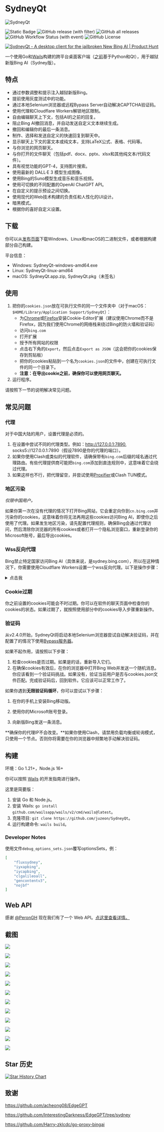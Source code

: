 # SydneyQt

![SydneyQt](https://socialify.git.ci/juzeon/SydneyQt/image?font=Inter&forks=1&logo=https%3A%2F%2Fupload.wikimedia.org%2Fwikipedia%2Fcommons%2F9%2F9c%2FBing_Fluent_Logo.svg&name=1&owner=1&pattern=Signal&stargazers=1&theme=Light)

![Static Badge](https://img.shields.io/badge/project-SydneyQt-blue) ![GitHub release (with filter)](https://img.shields.io/github/v/release/juzeon/SydneyQt) ![GitHub all releases](https://img.shields.io/github/downloads/juzeon/SydneyQt/total) ![GitHub Workflow Status (with event)](https://img.shields.io/github/actions/workflow/status/juzeon/SydneyQt/wails.yml) ![GitHub License](https://img.shields.io/github/license/juzeon/SydneyQt)

[![SydneyQt - A desktop client for the jailbroken New Bing AI | Product Hunt](https://api.producthunt.com/widgets/embed-image/v1/featured.svg?post_id=438079&theme=light)](https://www.producthunt.com/posts/sydneyqt?utm_source=badge-featured&utm_medium=badge&utm_souce=badge-sydneyqt)

一个使用Go和[Wails](https://github.com/wailsapp/wails)构建的跨平台桌面客户端（[之前](https://github.com/juzeon/SydneyQt/tree/v1)基于Python和Qt），用于越狱新版Bing AI（Sydney版）。

## 特点

- 通过参数调整和提示注入越狱新版Bing。
- 提前使用灰度测试中的功能。
- 通过本地Selenium浏览器或远程Bypass Server自动解决CAPTCHA验证码。
- 使用代理和Cloudflare Workers解锁地区限制。
- 自由编辑聊天上下文，包括AI的之前的回复。
- 阻止Bing AI撤回消息，并自动发送自定义文本继续生成。
- 撤回和编辑你的最后一条消息。
- 制作、选择和发送自定义的快速回复到聊天中。
- 显示聊天上下文的富文本或纯文本，支持LaTeX公式、表格、代码等。
- 与你浏览的网页聊天。
- 与你打开的文件聊天（包括pdf、docx、pptx、xlsx和其他纯文本/代码文件）。
- 具有视觉功能的GPT-4，支持图片搜索。
- 使用最新的 DALL·E 3 模型生成图像。
- 使用Bing的Suno模型生成音乐和音乐视频。
- 使用可切换的不同配置的OpenAI ChatGPT API。
- 在自定义的提示预设之间切换。
- 使用现代的Web技术构建的负责任和人性化的UI设计。
- 暗黑模式。
- 根据你的喜好自定义设置。

## 下载

你可以从[发布页面](https://github.com/juzeon/SydneyQt/releases)下载Windows、Linux和macOS的二进制文件，或者根据构建部分自己构建。

平台信息：

- Windows:  SydneyQt-windows-amd64.exe
- Linux:  SydneyQt-linux-amd64
- macOS: SydneyQt.app.zip, SydneyQt.pkg（未签名）

## 使用

1. 把你的`cookies.json`放在可执行文件的同一个文件夹中（对于macOS：`$HOME/Library/Application Support/SydneyQt`）：
   - 为[Chrome](https://chrome.google.com/webstore/detail/cookie-editor/hlkenndednhfkekhgcdicdfddnkalmdm)或[Firefox](https://addons.mozilla.org/en-US/firefox/addon/cookie-editor/)安装Cookie-Editor扩展（建议使用Chrome而不是Firefox，因为我们使用Chrome的网络栈来绕过Bing的防火墙和验证码）
   - 访问`bing.com`
   - 打开扩展
   - 授予所有网站的权限
   - 点击右下角的`Export`，然后点击`Export as JSON`（这会把你的cookies保存到剪贴板）
   - 把你的cookies粘贴到一个名为`cookies.json`的文件中，创建在可执行文件的同一个目录下。
   - **注意：在导出cookie之前，确保你可以使用网页聊天。**
2. 运行程序。

请按照下一节的说明解决常见问题。

## 常见问题

### 代理

对于中国大陆的用户，设置代理是必须的。

1. 在设置中尝试不同的代理类型。例如：http://127.0.0.1:7890, socks5://127.0.0.1:7890（假设7890是你的代理的端口）。
2. 如果你使用Clash或类似的代理软件，请确保带有`bing.com`后缀的域名通过代理路由。有些代理提供商可能把`bing.com`添加到直连规则中，这意味着它会绕过代理。
3. 如果这样也不行，把代理留空，并尝试使用[Proxifier](https://www.proxifier.com/)或Clash TUN模式。

### 地区污染

*仅限中国用户。*

如果你第一次在没有代理的情况下打开Bing网站，它会重定向你到`cn.bing.com`并污染你的cookies，这意味着你将无法再用这些cookies访问Bing AI，即使你之后使用了代理。如果发生地区污染，请先配置代理规则，确保Bing会通过代理访问，然后清除你浏览器的所有cookies或者打开一个隐私浏览窗口，重新登录你的Microsoft账号，最后导出cookies。

### Wss反向代理

Bing禁止特定国家访问Bing AI（具体来说，是sydney.bing.com），所以在这种情况下，你需要使用Cloudflare Workers设置一个wss反向代理。以下是操作步骤：

<details>
<summary>点击我</summary>

1. 访问[这个链接](https://dash.cloudflare.com/)并登录或注册一个Cloudflare账号。
2. 在侧边栏中，选择`Workers & Pages`。
3. 在打开的页面中，点击`Create application`。
4. 选择`Create Worker`。
5. 给你的worker一个名字，然后点击`Deploy`。
6. 在worker详情页面中，点击`Quick edit`。
7. 从[这里](https://raw.githubusercontent.com/juzeon/SydneyQt/v2/worker.js)复制所有的代码，然后粘贴到`worker.js`中的现有代码上。然后点击`Save and deploy`。
8. 复制worker域名，看起来像`xxxx-xxxx-xxxx.xxxx.workers.dev`（不是一个URL，像`https://xxxx-xxxx-xxxx.xxxx.workers.dev/`，请去掉前缀和后缀）并把它作为`Wss Domain`粘贴到设置页面中。然后点击`Save`。
</details>

### Cookie过期

你之前设置的cookies可能会不时过期。你可以在软件的聊天页面中检查你的cookies的状态。如果过期了，就按照使用部分中的cookies导入步骤重新操作。

### 验证码

从v2.4.0开始，SydneyQt将启动本地Selenium浏览器尝试自动解决验证码，并在配置了的情况下使用[Bypass服务器](https://github.com/Harry-zklcdc/go-proxy-bingai#%E4%BA%BA%E6%9C%BA%E9%AA%8C%E8%AF%81%E6%9C%8D%E5%8A%A1%E5%99%A8)。

如果不起作用，请按照以下步骤：

1. 检查cookies是否过期。如果是的话，重新导入它们。
2. 在确保cookies有效后，在你的浏览器中打开Bing Web并发送一个随机消息。你应该看到一个验证码挑战。如果没有，验证当前用户是否与cookies.json文件匹配。完成验证码后，回到软件。它应该可以正常工作了。

如果你遇到**无限验证码循环**，你可以尝试以下步骤：

1. 在你的手机上安装Bing移动版。

2. 使用你的Microsoft账号登录。

3. 向新版Bing发送一条消息。

**确保你的代理IP不会改变。**如果你使用Clash，请禁用负载均衡或轮询模式，只使用一个节点。否则你将需要在你的浏览器中频繁地手动解决验证码。

## 构建

环境：Go 1.21+，Node.js 16+

你可以按照 [Wails](https://wails.io/docs/gettingstarted/installation/) 的开发指南进行操作。

这里是简要版：

1. 安装 Go 和 Node.js。
2. 安装 Wails: `go install github.com/wailsapp/wails/v2/cmd/wails@latest`。
3. 克隆项目: `git clone https://github.com/juzeon/SydneyQt`。
4. 运行构建命令: `wails build`。

### Developer Notes

使用文件`debug_options_sets.json`覆写optionsSets，例：

```json
[		
	"fluxsydney",
	"iyxapbing",
	"iycapbing",
	"clgalileoall",
	"gencontentv3",
	"nojbf"
]
```

## Web API

感谢 [@PeronGH](https://github.com/PeronGH) 现在我们有了一个 Web API。[点这里查看详情。](webapi/README.md)

## 截图

![](https://public.ptree.top/ShareX/2024/03/04/1709523428/sgKblqUfnA.png)

![](https://public.ptree.top/ShareX/2023/12/05/1701779864/syd-color.jpg)

![](https://public.ptree.top/ShareX/2024/03/04/1709523634/GbdrCn4VJf.png)

![](https://public.ptree.top/ShareX/2024/03/04/1709523618/lqXNgbfCt7.png)

![](https://public.ptree.top/ShareX/2024/03/04/1709523689/QQ3UWHSWpf.png)

![](https://public.ptree.top/ShareX/2024/03/04/1709523461/yGHPtEnYj3.png)

![](https://public.ptree.top/ShareX/2024/03/04/1709523494/dXybgQt0gg.png)

![](https://public.ptree.top/ShareX/2024/03/04/1709523476/6d3GqIwjV3.png)

![](https://public.ptree.top/ShareX/2024/03/04/1709523522/KWaHW1IfhU.png)

![](https://public.ptree.top/ShareX/2024/03/04/1709523563/BFTw4tcXdM.png)

![](https://public.ptree.top/ShareX/2024/03/04/1709523534/8NkIBWd8Yl.png)

![](https://public.ptree.top/ShareX/2024/03/04/1709523551/DYA9NyNXQP.png)



## Star 历史

[![Star History Chart](https://api.star-history.com/svg?repos=juzeon/SydneyQt&type=Date)](https://star-history.com/#juzeon/SydneyQt&Date)

## 致谢

<https://github.com/acheong08/EdgeGPT>

<https://github.com/InterestingDarkness/EdgeGPT/tree/sydney>

<https://github.com/Harry-zklcdc/go-proxy-bingai>